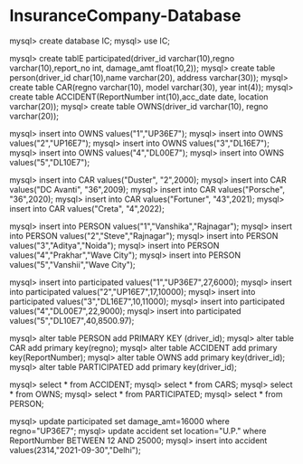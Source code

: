 # InsuranceCompany-Database
mysql> create database IC;
mysql> use IC;

mysql> create tablE participated(driver_id varchar(10),regno varchar(10),report_no int, damage_amt float(10,2));
mysql> create table person(driver_id char(10),name varchar(20), address varchar(30));
mysql> create table CAR(regno varchar(10), model varchar(30), year int(4));
mysql> create table ACCIDENT(ReportNumber int(10),acc_date date, location varchar(20));
mysql> create table OWNS(driver_id varchar(10), regno varchar(20));

mysql> insert into OWNS values("1","UP36E7");
mysql> insert into OWNS values("2","UP16E7");
mysql> insert into OWNS values("3","DL16E7");
mysql> insert into OWNS values("4","DL00E7");
mysql> insert into OWNS values("5","DL10E7");

mysql> insert into CAR values("Duster", "2",2000);
mysql> insert into CAR values("DC Avanti", "36",2009);
mysql> insert into CAR values("Porsche", "36",2020);
mysql> insert into CAR values("Fortuner", "43",2021);
mysql> insert into CAR values("Creta", "4",2022);

mysql> insert into PERSON values("1","Vanshika","Rajnagar");
mysql> insert into PERSON values("2","Steve","Rajnagar");
mysql> insert into PERSON values("3","Aditya","Noida");
mysql> insert into PERSON values("4","Prakhar","Wave City");
mysql> insert into PERSON values("5","Vanshii","Wave City");

mysql> insert into participated values("1","UP36E7",27,6000);
mysql> insert into participated values("2","UP16E7",17,10000);
mysql> insert into participated values("3","DL16E7",10,11000);
mysql> insert into participated values("4","DL00E7",22,9000);
mysql> insert into participated values("5","DL10E7",40,8500.97);

mysql> alter table PERSON add PRIMARY KEY (driver_id);
mysql> alter table CAR add primary key(regno);
mysql> alter table ACCIDENT add primary key(ReportNumber);
mysql> alter table OWNS add primary key(driver_id);
mysql> alter table PARTICIPATED add primary key(driver_id);

mysql> select * from ACCIDENT;
mysql> select * from CARS;
mysql> select * from OWNS;
mysql> select * from PARTICIPATED;
mysql> select * from PERSON;

mysql> update participated set damage_amt=16000 where regno="UP36E7";
mysql> update accident set location="U.P." where ReportNumber BETWEEN 12 AND 25000;
mysql> insert into accident values(2314,"2021-09-30","Delhi");

